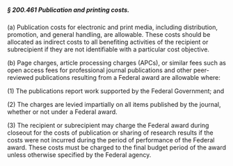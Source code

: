 ##### § 200.461 Publication and printing costs. #####

(a) Publication costs for electronic and print media, including distribution, promotion, and general handling, are allowable. These costs should be allocated as indirect costs to all benefiting activities of the recipient or subrecipient if they are not identifiable with a particular cost objective.

(b) Page charges, article processing charges (APCs), or similar fees such as open access fees for professional journal publications and other peer-reviewed publications resulting from a Federal award are allowable where:

(1) The publications report work supported by the Federal Government; and

(2) The charges are levied impartially on all items published by the journal, whether or not under a Federal award.

(3) The recipient or subrecipient may charge the Federal award during closeout for the costs of publication or sharing of research results if the costs were not incurred during the period of performance of the Federal award. These costs must be charged to the final budget period of the award unless otherwise specified by the Federal agency.